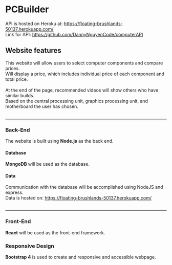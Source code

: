 # PCBuilder

API is hosted on Heroku at: https://floating-brushlands-50137.herokuapp.com/ <br>
Link for API: https://github.com/DannyNguyenCode/computerAPI

## Website features

This website will allow users to select computer components and compare prices. <br>
Will display a price, which includes individual price of each component and total price.<br><br>
At the end of the page, recommended videos will show others who have similar builds. <br>
Based on the central processing unit, graphics processing unit, and motherboard the user has chosen.<br><br>

---

### Back-End

The website is built using **Node.js** as the back end. <br>

#### Database

**MongoDB** will be used as the database. <br>

#### Data <br>

Communication with the database will be accomplished using NodeJS and express.<br>
Data is hosted on: https://floating-brushlands-50137.herokuapp.com/
<br><br>

---

### Front-End

**React** will be used as the front-end framework. <br>

### Responsive Design

**Bootstrap 4** is used to create and responsive and accessible webpage. <br>

